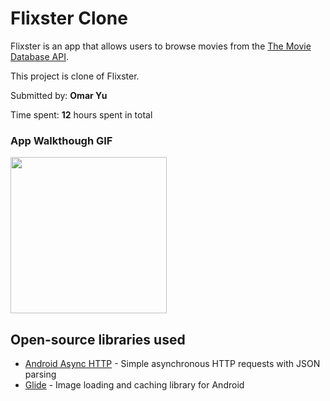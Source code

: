 # Flixster Clone
Flixster is an app that allows users to browse movies from the [The Movie Database API](http://docs.themoviedb.apiary.io/#).

This project is clone of Flixster.

Submitted by: **Omar Yu**

Time spent: **12** hours spent in total


### App Walkthough GIF

<img src="https://github.com/omaryu17/Flixster/blob/master/walkthroughp2.gif" width=250><br>


## Open-source libraries used
- [Android Async HTTP](https://github.com/codepath/CPAsyncHttpClient) - Simple asynchronous HTTP requests with JSON parsing
- [Glide](https://github.com/bumptech/glide) - Image loading and caching library for Android
